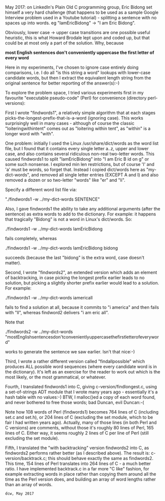 May 2017: on LinkedIn's Plain Old C programming group, Eric Bidong set
himself a very hard challenge (that happens to be used as a sample Google
Interview problem used in a Youtube tutorial) - splitting a sentence with
no spaces up into words.  eg  "IamEricBidong" -> "I am Eric Bidong".

Obviously, lower case -> upper case transitions are one possible useful
heuristic, this is what Howard Brodale lept upon and coded up, but that
could be at most only a part of the solution.  Why, because

**most English sentences don't conveniently uppercase the first letter of
every word**

Here in my experiments, I've chosen to ignore case entirely doing comparisons,
i.e. I do all "is this string a word" lookups with lower-case candidate words,
but then I extract the equivalent length string from the original sentence
for better reporting of the answer(s):-)

To explore the problem space, I tried various experiments first in my
favourite "executable pseudo-code" (Perl) for convenience (directory
perl-versions):


First I wrote "findwords1", a relatively simple algorithm that at each
stages picks-the-longest-prefix-that-is-a-word (ignoring case).  This
works surprisingly well in many cases - although of course the classic
"loiteringwithintent" comes out as "loitering within tent", as "within"
is a longer word with "with".

One problem: initially I used the Linux /usr/share/dict/words as the word
list file, but I found that it contains every single letter a..z, upper
and lower case, and also contains several ridiculous non-real two-letter
words.  This caused findwords1 to split "IamEricBidong" into
"I am Eric B id on g" or some such nonsense.  I explored min len restrictions,
but of course 'I' and 'a' must be words, so forget that.  Instead I copied
dict/words here as "my-dict-words", and removed all single letter entries
(EXCEPT A and I) and also removed a dozen or so two-letter "words" like "er"
and "li".

Specify a different word list file via:

"./findwords1 -w ../my-dict-words SENTENCE"

Also, I gave findwords1 the ability to take any additional arguments (after
the sentence) as extra words to add to the dictionary.  For example:
it happens that tragically "Bidong" is not a word in Linux's dict/words.  So:

./findwords1 -w ../my-dict-words IamEricBidong

fails completely, whereas

./findwords1 -w ../my-dict-words IamEricBidong bidong

succeeds (because the last "bidong" is the extra word, case doesn't matter).


Second, I wrote "findwords2", an extended version which adds an element
of backtracking, in case picking the longest prefix earlier leads to no
solution, but picking a slightly shorter prefix earlier would lead to a
solution.  For example:

./findwords1 -w ../my-dict-words iamericall

fails to find a solution at all, because it commits to "i america" and then
fails with "ll", whereas findword2 delivers "i am eric all".

Note that

./findwords2 -w ../my-dict-words "mostEnglishsentencesdon'tconvenientlyuppercasethefirstletterofeveryword"

works to generate the sentence we saw earlier.  Isn't that nice:-)


Third, I wrote a rather different version called "findallpossible" which
produces ALL possible word sequences (where every candidate word is in the
dictionary).  It's left as an exercise for the reader to work out which is
the most likely, or the most grammatical, or whatever.


Fourth, I translated findwords1 into C, giving c-version/findlongest.c,
using a set-of-strings ADT module that I wrote many years ago - essentially
it's a hash table with no values:-)  BTW, I malloc()ed a copy of each word
found, and never bothered to free those words; bad Duncan, evil Duncan:-(

Note how 108 words of Perl (findwords1) becomes 764 lines of C (including
set.c and set.h), or 204 lines of C (excluding the set module, which to
be fair I had written years ago).  Actually, many of those lines (in both
Perl and C versions) are comments, without those it's roughly 80 lines of
Perl, 165 lines of C.  Either way, it seems roughly 2 lines of C per line
of Perl (still excluding the set module).


Fifth, I translated the "with backtracking" version findwords2 into C, as
findwords2 performs rather better (as I described above).  The result is:
c-version/backtrack.c; this should behave exactly the same as findwords2.
This time, 154 lines of Perl translates into 264 lines of C - a much better
ratio.  I have implemented backtrack.c in a far more "C like" fashion, for
example extracting words in place rather than copying them around all the
time as the Perl version does, and building an array of word lengths rather
than an array of words.

	dcw, May 2017
